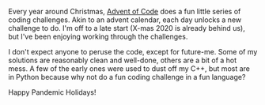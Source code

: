 Every year around Christmas, [Advent of Code](https://adventofcode.com/2020) does a
fun little series of coding challenges. Akin to an advent calendar, each day
unlocks a new challenge to do. I'm off to a late start (X-mas 2020 is already
behind us), but I've been enjoying working through the challenges.

I don't expect anyone to peruse the code, except for future-me. Some of my
solutions are reasonably clean and well-done, others are a bit of a hot mess.
A few of the early ones were used to dust off my C++, but most are in Python
because why not do a fun coding challenge in a fun language?

Happy Pandemic Holidays!
